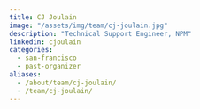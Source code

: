 ```yaml
---
title: CJ Joulain
image: "/assets/img/team/cj-joulain.jpg"
description: "Technical Support Engineer, NPM"
linkedin: cjoulain
categories:
  - san-francisco
  - past-organizer
aliases:
  - /about/team/cj-joulain/
  - /team/cj-joulain/
---
```

